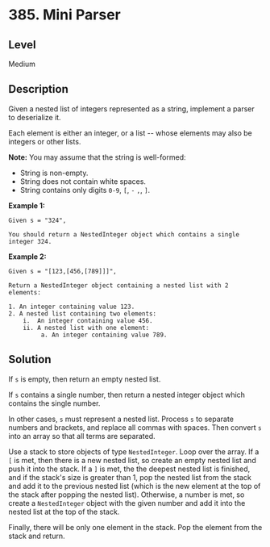 # 385. Mini Parser
## Level
Medium

## Description
Given a nested list of integers represented as a string, implement a parser to deserialize it.

Each element is either an integer, or a list -- whose elements may also be integers or other lists.

**Note:** You may assume that the string is well-formed:

* String is non-empty.
* String does not contain white spaces.
* String contains only digits `0-9`, `[`, `-` `,`, `]`.

**Example 1:**
```
Given s = "324",

You should return a NestedInteger object which contains a single integer 324.
```
**Example 2:**
```
Given s = "[123,[456,[789]]]",

Return a NestedInteger object containing a nested list with 2 elements:

1. An integer containing value 123.
2. A nested list containing two elements:
    i.  An integer containing value 456.
    ii. A nested list with one element:
         a. An integer containing value 789.
```

## Solution
If `s` is empty, then return an empty nested list.

If `s` contains a single number, then return a nested integer object which contains the single number.

In other cases, `s` must represent a nested list. Process `s` to separate numbers and brackets, and replace all commas with spaces. Then convert `s` into an array so that all terms are separated.

Use a stack to store objects of type `NestedInteger`. Loop over the array. If a `[` is met, then there is a new nested list, so create an empty nested list and push it into the stack. If a `]` is met, the the deepest nested list is finished, and if the stack's size is greater than 1, pop the nested list from the stack and add it to the previous nested list (which is the new element at the top of the stack after popping the nested list). Otherwise, a number is met, so create a `NestedInteger` object with the given number and add it into the nested list at the top of the stack.

Finally, there will be only one element in the stack. Pop the element from the stack and return.

